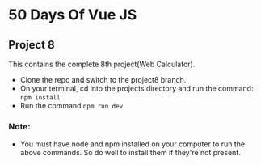 # 50 Days Of Vue JS
## Project 8

This contains the complete 8th project(Web Calculator).
- Clone the repo and switch to the project8 branch. 
- On your terminal, cd into the projects directory and run the command: ```npm install```
- Run the command ```npm run dev```

### Note:
- You must have node and npm installed on your computer to run the above commands. So do well to install them if they're not present.
